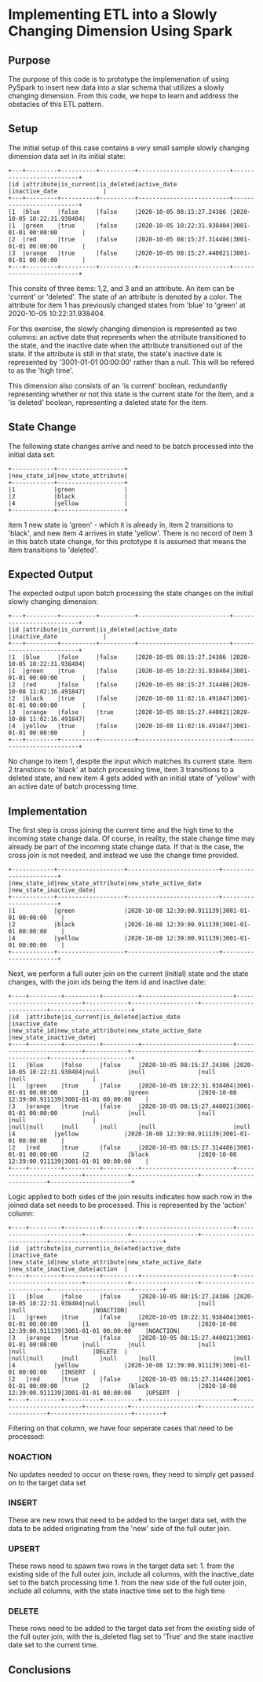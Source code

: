 # Implementing ETL into a Slowly Changing Dimension Using Spark

## Purpose
The purpose of this code is to prototype the implemenation of using PySpark to insert new data into a star schema that utilizes a slowly changing dimension. From this code, we hope to learn and address the obstacles of this ETL pattern.

## Setup
The initial setup of this case contains a very small sample slowly changing dimension data set in its initial state:

```
+---+---------+----------+----------+--------------------------+--------------------------+
|id |attribute|is_current|is_deleted|active_date               |inactive_date             |
+---+---------+----------+----------+--------------------------+--------------------------+
|1  |blue     |false     |false     |2020-10-05 08:15:27.24386 |2020-10-05 10:22:31.938404|
|1  |green    |true      |false     |2020-10-05 10:22:31.938404|3001-01-01 00:00:00       |
|2  |red      |true      |false     |2020-10-05 08:15:27.314486|3001-01-01 00:00:00       |
|3  |orange   |true      |false     |2020-10-05 08:15:27.440021|3001-01-01 00:00:00       |
+---+---------+----------+----------+--------------------------+--------------------------+
```

This consits of three items: 1,2, and 3 and an attribute. An item can be 'current' or 'deleted'. The state of an attribute is denoted by a color. The attribute for item 1 has previously changed states from 'blue' to 'green' at 2020-10-05 10:22:31.938404. 

For this exercise, the slowly changing dimension is represented as two columns: an active date that represents when the atrribute transitioned to the state, and the inactive date when the attribute transitioned out of the state. If the attribute is still in that state, the state's inactive date is represented by '3001-01-01 00:00:00' rather than a null. This will be refered to as the 'high time'.

This dimension also consists of an 'is current' boolean, redundantly representing whether or not this state is the current state for the item, and a 'is deleted' boolean, representing a deleted state for the item.
 
 
## State Change
The following state changes arrive and need to be batch processed into the initial data set:

```
+------------+-------------------+
|new_state_id|new_state_attribute|
+------------+-------------------+
|1           |green              |
|2           |black              |
|4           |yellow             |
+------------+-------------------+
```

item 1 new state is 'green' - which it is already in, item 2 transitions to 'black', and new item 4 arrives in state 'yellow'. There is no record of item 3 in this batch state change, for this prototype it is assumed that means the item transitions to 'deleted'.

## Expected Output
The expected output upon batch processing the state changes on the initial slowly changing dimension:

```
+---+---------+----------+----------+--------------------------+--------------------------+
|id |attribute|is_current|is_deleted|active_date               |inactive_date             |
+---+---------+----------+----------+--------------------------+--------------------------+
|1  |blue     |false     |false     |2020-10-05 08:15:27.24386 |2020-10-05 10:22:31.938404|
|1  |green    |true      |false     |2020-10-05 10:22:31.938404|3001-01-01 00:00:00       |
|2  |red      |false     |false     |2020-10-05 08:15:27.314486|2020-10-08 11:02:16.491847|
|2  |black    |true      |false     |2020-10-08 11:02:16.491847|3001-01-01 00:00:00       |
|3  |orange   |false     |true      |2020-10-05 08:15:27.440021|2020-10-08 11:02:16.491847|
|4  |yellow   |true      |false     |2020-10-08 11:02:16.491847|3001-01-01 00:00:00       |
+---+---------+----------+----------+--------------------------+--------------------------+
```

No change to item 1, despite the input which matches its current state. Item 2 transtions to 'black' at batch processing time, item 3 transitions to a deleted state, and new item 4 gets added with an initial state of 'yellow' with an active date of batch processing time.

## Implementation

The first step is cross joining the current time and the high time to the incoming state change data. Of course, in reality, the state change time may already be part of the incoming state change data. If that is the case, the cross join is not needed, and instead we use the change time provided.

```
+------------+-------------------+--------------------------+-----------------------+
|new_state_id|new_state_attribute|new_state_active_date     |new_state_inactive_date|
+------------+-------------------+--------------------------+-----------------------+
|1           |green              |2020-10-08 12:39:00.911139|3001-01-01 00:00:00    |
|2           |black              |2020-10-08 12:39:00.911139|3001-01-01 00:00:00    |
|4           |yellow             |2020-10-08 12:39:00.911139|3001-01-01 00:00:00    |
+------------+-------------------+--------------------------+-----------------------+
```

Next, we perform a full outer join on the current (initial) state and the state changes, with the join ids being the item id and inactive date:

```
+----+---------+----------+----------+--------------------------+--------------------------+------------+-------------------+--------------------------+-----------------------+
|id  |attribute|is_current|is_deleted|active_date               |inactive_date             |new_state_id|new_state_attribute|new_state_active_date     |new_state_inactive_date|
+----+---------+----------+----------+--------------------------+--------------------------+------------+-------------------+--------------------------+-----------------------+
|1   |blue     |false     |false     |2020-10-05 08:15:27.24386 |2020-10-05 10:22:31.938404|null        |null               |null                      |null                   |
|1   |green    |true      |false     |2020-10-05 10:22:31.938404|3001-01-01 00:00:00       |1           |green              |2020-10-08 12:39:00.911139|3001-01-01 00:00:00    |
|3   |orange   |true      |false     |2020-10-05 08:15:27.440021|3001-01-01 00:00:00       |null        |null               |null                      |null                   |
|null|null     |null      |null      |null                      |null                      |4           |yellow             |2020-10-08 12:39:00.911139|3001-01-01 00:00:00    |
|2   |red      |true      |false     |2020-10-05 08:15:27.314486|3001-01-01 00:00:00       |2           |black              |2020-10-08 12:39:00.911139|3001-01-01 00:00:00    |
+----+---------+----------+----------+--------------------------+--------------------------+------------+-------------------+--------------------------+-----------------------+
```

Logic applied to both sides of the join results indicates how each row in the joined data set needs to be processed. This is represented by the 'action' column:

```
+----+---------+----------+----------+--------------------------+--------------------------+------------+-------------------+--------------------------+-----------------------+--------+
|id  |attribute|is_current|is_deleted|active_date               |inactive_date             |new_state_id|new_state_attribute|new_state_active_date     |new_state_inactive_date|action  |
+----+---------+----------+----------+--------------------------+--------------------------+------------+-------------------+--------------------------+-----------------------+--------+
|1   |blue     |false     |false     |2020-10-05 08:15:27.24386 |2020-10-05 10:22:31.938404|null        |null               |null                      |null                   |NOACTION|
|1   |green    |true      |false     |2020-10-05 10:22:31.938404|3001-01-01 00:00:00       |1           |green              |2020-10-08 12:39:00.911139|3001-01-01 00:00:00    |NOACTION|
|3   |orange   |true      |false     |2020-10-05 08:15:27.440021|3001-01-01 00:00:00       |null        |null               |null                      |null                   |DELETE  |
|null|null     |null      |null      |null                      |null                      |4           |yellow             |2020-10-08 12:39:00.911139|3001-01-01 00:00:00    |INSERT  |
|2   |red      |true      |false     |2020-10-05 08:15:27.314486|3001-01-01 00:00:00       |2           |black              |2020-10-08 12:39:00.911139|3001-01-01 00:00:00    |UPSERT  |
+----+---------+----------+----------+--------------------------+--------------------------+------------+-------------------+--------------------------+-----------------------+--------+ 
```

Filtering on that column, we have four seperate cases that need to be processed:

### NOACTION
No updates needed to occur on these rows, they need to simply get passed on to the target data set

### INSERT
These are new rows that need to be added to the target data set, with the data to be added originating from the 'new' side of the full outer join.

### UPSERT
These rows need to spawn two rows in the target data set: 
    1. from the existing side of the full outer join, include all columns, with the inactive_date set to the batch processing time
    1. from the new side of the full outer join, include all columns, with the state inactive time set to the high time
    
### DELETE
These rows need to be added to the target data set from the existing side of the full outer join, with the is_deleted flag set to 'True' and the state inactive date set to the current time.


## Conclusions
 

